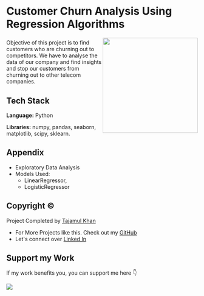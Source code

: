 # Customer Churn Analysis Using Regression Algorithms 

<img align="right" height="250" src="https://export-download.canva.com/j0g_k/DAFgolj0g_k/533/0/0013-8004416659591726511.png?X-Amz-Algorithm=AWS4-HMAC-SHA256&X-Amz-Credential=AKIAJHKNGJLC2J7OGJ6Q%2F20230621%2Fus-east-1%2Fs3%2Faws4_request&X-Amz-Date=20230621T161659Z&X-Amz-Expires=69660&X-Amz-Signature=9fdf038a66eac97e0f438e4d816aca19d48377479ca69b8ec5c5b48ffd67f95f&X-Amz-SignedHeaders=host&response-content-disposition=attachment%3B%20filename%2A%3DUTF-8%27%27Customer%2520Churn%2520Analysis.png&response-expires=Thu%2C%2022%20Jun%202023%2011%3A37%3A59%20GMT"/>

###

Objective of this project is to find customers who are churning out to competitors. We have to analyse the data of our company and find insights and stop our customers from churning out to other telecom companies.

## Tech Stack

**Language:** Python

**Libraries:** numpy, pandas, seaborn, matplotlib, scipy, sklearn.

## Appendix

* Exploratory Data Analysis
* Models Used: 
    * LinearRegressor, 
    * LogisticRegressor

## Copyright ©

Project Completed by [Tajamul Khan](https://github.com/tajamulk2)
* For More Projects like this. Check out my [GitHub](https://github.com/tajamulk2)
* Let's connect over [Linked In](https://www.linkedin.com/in/tajamulk2/)

## Support my Work

If my work benefits you, you can support me here 👇 

<a href="https://www.buymeacoffee.com/tajamulk2"><img src="https://img.buymeacoffee.com/button-api/?text=Buy me a Coffee&emoji=&slug=tajamulk2&button_colour=ffdd00&font_colour=000000&font_family=Bree&outline_colour=000000&coffee_colour=ffffff" /></a>  
